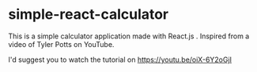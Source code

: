 # simple-react-calculator
This is a simple calculator application made with React.js . Inspired from a video of Tyler Potts on YouTube. 

I'd suggest you to watch the tutorial on https://youtu.be/oiX-6Y2oGjI

